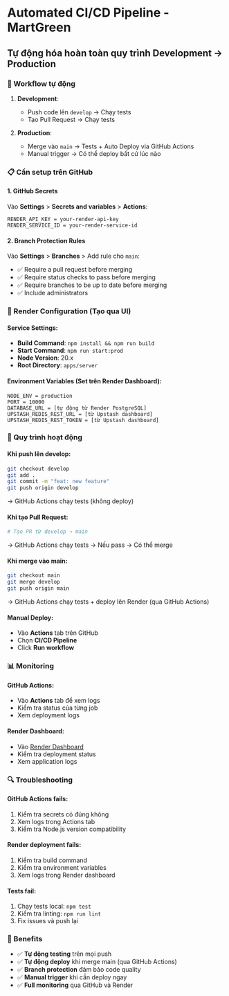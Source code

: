 # Automated CI/CD Pipeline - MartGreen

## Tự động hóa hoàn toàn quy trình Development → Production

### 🚀 Workflow tự động

1. **Development**:

   - Push code lên `develop` → Chạy tests
   - Tạo Pull Request → Chạy tests

2. **Production**:
   - Merge vào `main` → Tests + Auto Deploy via GitHub Actions
   - Manual trigger → Có thể deploy bất cứ lúc nào

### 📋 Cần setup trên GitHub

#### 1. GitHub Secrets

Vào **Settings** > **Secrets and variables** > **Actions**:

```
RENDER_API_KEY = your-render-api-key
RENDER_SERVICE_ID = your-render-service-id
```

#### 2. Branch Protection Rules

Vào **Settings** > **Branches** > Add rule cho `main`:

- ✅ Require a pull request before merging
- ✅ Require status checks to pass before merging
- ✅ Require branches to be up to date before merging
- ✅ Include administrators

### 🔧 Render Configuration (Tạo qua UI)

#### Service Settings:

- **Build Command**: `npm install && npm run build`
- **Start Command**: `npm run start:prod`
- **Node Version**: 20.x
- **Root Directory**: `apps/server`

#### Environment Variables (Set trên Render Dashboard):

```
NODE_ENV = production
PORT = 10000
DATABASE_URL = [tự động từ Render PostgreSQL]
UPSTASH_REDIS_REST_URL = [từ Upstash dashboard]
UPSTASH_REDIS_REST_TOKEN = [từ Upstash dashboard]
```

### 🎯 Quy trình hoạt động

#### Khi push lên develop:

```bash
git checkout develop
git add .
git commit -m "feat: new feature"
git push origin develop
```

→ GitHub Actions chạy tests (không deploy)

#### Khi tạo Pull Request:

```bash
# Tạo PR từ develop → main
```

→ GitHub Actions chạy tests
→ Nếu pass → Có thể merge

#### Khi merge vào main:

```bash
git checkout main
git merge develop
git push origin main
```

→ GitHub Actions chạy tests + deploy lên Render (qua GitHub Actions)

#### Manual Deploy:

- Vào **Actions** tab trên GitHub
- Chọn **CI/CD Pipeline**
- Click **Run workflow**

### 📊 Monitoring

#### GitHub Actions:

- Vào **Actions** tab để xem logs
- Kiểm tra status của từng job
- Xem deployment logs

#### Render Dashboard:

- Vào [Render Dashboard](https://dashboard.render.com)
- Kiểm tra deployment status
- Xem application logs

### 🔍 Troubleshooting

#### GitHub Actions fails:

1. Kiểm tra secrets có đúng không
2. Xem logs trong Actions tab
3. Kiểm tra Node.js version compatibility

#### Render deployment fails:

1. Kiểm tra build command
2. Kiểm tra environment variables
3. Xem logs trong Render dashboard

#### Tests fail:

1. Chạy tests local: `npm test`
2. Kiểm tra linting: `npm run lint`
3. Fix issues và push lại

### 🎉 Benefits

- ✅ **Tự động testing** trên mọi push
- ✅ **Tự động deploy** khi merge main (qua GitHub Actions)
- ✅ **Branch protection** đảm bảo code quality
- ✅ **Manual trigger** khi cần deploy ngay
- ✅ **Full monitoring** qua GitHub và Render
